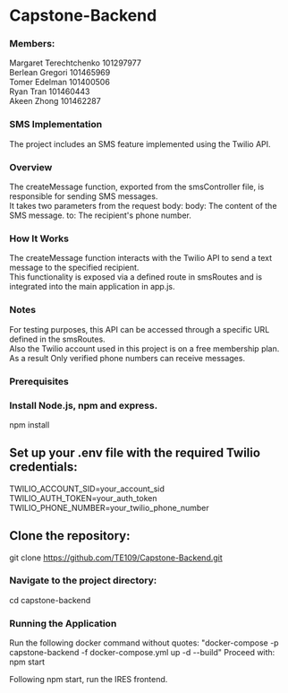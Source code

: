 # Capstone-Backend

### Members:
Margaret Terechtchenko 101297977<br />
Berlean Gregori 101465969<br />
Tomer Edelman 101400506<br />
Ryan Tran 101460443<br />
Akeen Zhong 101462287<br />

### SMS Implementation
The project includes an SMS feature implemented using the Twilio API.

### Overview
The createMessage function, exported from the smsController file, is responsible for sending SMS messages.<br /> It takes two parameters from the request body:
body: The content of the SMS message.
to: The recipient's phone number.

### How It Works
The createMessage function interacts with the Twilio API to send a text message to the specified recipient.<br />
This functionality is exposed via a defined route in smsRoutes and is integrated into the main application in app.js.

### Notes
For testing purposes, this API can be accessed through a specific URL defined in the smsRoutes.<br /> 
Also the Twilio account used in this project is on a free membership plan.<br /> As a result 
Only verified phone numbers can receive messages.

### Prerequisites

### Install Node.js, npm and express.
npm install

## Set up your .env file with the required Twilio credentials:

TWILIO_ACCOUNT_SID=your_account_sid<br />
TWILIO_AUTH_TOKEN=your_auth_token<br />
TWILIO_PHONE_NUMBER=your_twilio_phone_number<br />


## Clone the repository:
git clone https://github.com/TE109/Capstone-Backend.git

### Navigate to the project directory:
cd capstone-backend

### Running the Application
Run the following docker command without quotes: 
"docker-compose -p capstone-backend -f docker-compose.yml up -d --build"
Proceed with:
npm start

Following npm start, run the IRES frontend.
